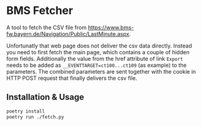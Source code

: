 # BMS Fetcher

A tool to fetch the CSV file from https://www.bms-fw.bayern.de/Navigation/Public/LastMinute.aspx.

Unfortunatly that web page does not deliver the csv data directly.
Instead you need to first fetch the main page, which contains a couple of hidden form fields.
Additionally the value from the href attribute of link `Export` needs to be added as `__EVENTTARGET=ct100...ct109` (as example) to the parameters.
The combined parameters are sent together with the cookie in HTTP POST request that finally delivers the csv file.

## Installation & Usage

```bash
poetry install
poetry run ./fetch.py
```
